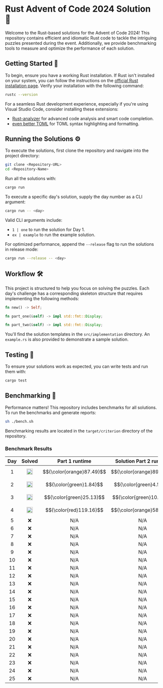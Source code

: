 # Rust Advent of Code 2024 Solution 🦀

Welcome to the Rust-based solutions for the Advent of Code 2024! This repository contains efficient and idiomatic Rust code to tackle the intriguing puzzles presented during the event. Additionally, we provide benchmarking tools to measure and optimize the performance of each solution.

## Getting Started 🚀

To begin, ensure you have a working Rust installation. If Rust isn't installed on your system, you can follow the instructions on the [official Rust installation page](https://www.rust-lang.org/tools/install). Verify your installation with the following command:

```bash
rustc --version
```

For a seamless Rust development experience, especially if you're using Visual Studio Code, consider installing these extensions:

- [Rust-analyzer](https://marketplace.visualstudio.com/items?itemName=rust-lang.rust-analyzer) for advanced code analysis and smart code completion.
- [even better TOML](https://marketplace.visualstudio.com/items?itemName=tamasfe.even-better-toml) for TOML syntax highlighting and formatting.

## Running the Solutions ⚙️

To execute the solutions, first clone the repository and navigate into the project directory:

```bash
git clone <Repository-URL>
cd <Repository-Name>
```

Run all the solutions with:

```bash
cargo run
```

To execute a specific day's solution, supply the day number as a CLI argument:

```bash
cargo run -- <day>
```

Valid CLI arguments include:

- `1 | one` to run the solution for Day 1.
- `ex | example` to run the example solution.

For optimized performance, append the `--release` flag to run the solutions in release mode:

```bash
cargo run --release -- <day>
```

## Workflow 🛠️

This project is structured to help you focus on solving the puzzles. Each day's challenge has a corresponding skeleton structure that requires implementing the following methods:

```rust
fn new() -> Self;

fn part_one(&self) -> impl std::fmt::Display;

fn part_two(&self) -> impl std::fmt::Display;
```

You'll find the solution templates in the `src/implementation` directory. An `example.rs` is also provided to demonstrate a sample solution.

## Testing 🧪

To ensure your solutions work as expected, you can write tests and run them with:

```bash
cargo test
```

## Benchmarking 💪

Performance matters! This repository includes benchmarks for all solutions. To run the benchmarks and generate reports:

```bash
sh ./bench.sh
```

Benchmarking results are located in the `target/criterion` directory of the repository.

### Benchmark Results

| Day |                                         Solved                                          |      Part 1 runtime       |  Solution Part 2 runtime  |
| :-: | :-------------------------------------------------------------------------------------: | :-----------------------: | :-----------------------: |
|  1  | <img src="https://www.rust-lang.org/logos/rust-logo-32x32.png" alt="Rust" width="20" /> | $${\color{orange}87.49}$$ | $${\color{orange}89.73}$$ |
|  2  | <img src="https://www.rust-lang.org/logos/rust-logo-32x32.png" alt="Rust" width="20" /> |  $${\color{green}1.84}$$  |  $${\color{green}4.52}$$  |
|  3  | <img src="https://www.rust-lang.org/logos/rust-logo-32x32.png" alt="Rust" width="20" /> | $${\color{green}25.13}$$  | $${\color{green}10.10}$$  |
|  4  | <img src="https://www.rust-lang.org/logos/rust-logo-32x32.png" alt="Rust" width="20" /> |  $${\color{red}119.16}$$  | $${\color{orange}58.58}$$ |
|  5  |                                           :x:                                           |            N/A            |            N/A            |
|  6  |                                           :x:                                           |            N/A            |            N/A            |
|  7  |                                           :x:                                           |            N/A            |            N/A            |
|  8  |                                           :x:                                           |            N/A            |            N/A            |
|  9  |                                           :x:                                           |            N/A            |            N/A            |
| 10  |                                           :x:                                           |            N/A            |            N/A            |
| 11  |                                           :x:                                           |            N/A            |            N/A            |
| 12  |                                           :x:                                           |            N/A            |            N/A            |
| 13  |                                           :x:                                           |            N/A            |            N/A            |
| 14  |                                           :x:                                           |            N/A            |            N/A            |
| 15  |                                           :x:                                           |            N/A            |            N/A            |
| 16  |                                           :x:                                           |            N/A            |            N/A            |
| 17  |                                           :x:                                           |            N/A            |            N/A            |
| 18  |                                           :x:                                           |            N/A            |            N/A            |
| 19  |                                           :x:                                           |            N/A            |            N/A            |
| 20  |                                           :x:                                           |            N/A            |            N/A            |
| 21  |                                           :x:                                           |            N/A            |            N/A            |
| 22  |                                           :x:                                           |            N/A            |            N/A            |
| 23  |                                           :x:                                           |            N/A            |            N/A            |
| 24  |                                           :x:                                           |            N/A            |            N/A            |
| 25  |                                           :x:                                           |            N/A            |            N/A            |
